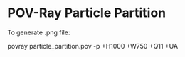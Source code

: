 # POV-Ray Particle Partition

To generate .png file:

  povray particle_partition.pov -p +H1000 +W750 +Q11 +UA

